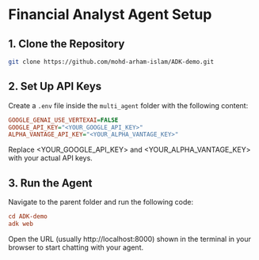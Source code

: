 # Financial Analyst Agent Setup

## 1. Clone the Repository

```bash
git clone https://github.com/mohd-arham-islam/ADK-demo.git
```

## 2. Set Up API Keys

Create a `.env` file inside the `multi_agent` folder with the following content:

```ini
GOOGLE_GENAI_USE_VERTEXAI=FALSE
GOOGLE_API_KEY="<YOUR_GOOGLE_API_KEY>"
ALPHA_VANTAGE_API_KEY="<YOUR_ALPHA_VANTAGE_KEY>"
```
Replace <YOUR_GOOGLE_API_KEY> and <YOUR_ALPHA_VANTAGE_KEY> with your actual API keys.

## 3. Run the Agent
Navigate to the parent folder and run the following code:

```ini
cd ADK-demo
adk web
```

Open the URL (usually http://localhost:8000) shown in the terminal in your browser to start chatting with your agent.

